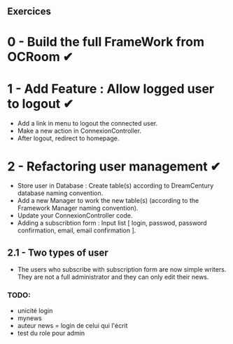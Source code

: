 ## Exercices

# 0 - Build the full FrameWork from OCRoom &#10004;

# 1 - Add Feature : Allow logged user to logout &#10004;
* Add a link in menu to logout the connected user. 
* Make a new action in ConnexionController.
* After logout, redirect to homepage. 

# 2 - Refactoring user management &#10004;
* Store user in Database : Create table(s) according to DreamCentury database naming convention.
* Add a new Manager to work the new table(s) (according to the Framework Manager naming convention).
* Update your ConnexionController code.
* Adding a subscribtion form : Input list [ login, passwod, password confirmation, email, email confirmation ].

## 2.1 - Two types of user
* The users who subscribe with subscription form are now simple writers. They are not a full administrator and they can only edit their news.

### TODO:
* unicité login
* mynews
* auteur news = login de celui qui l'écrit
* test du role pour admin
